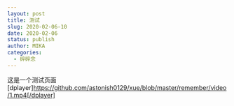 ```yaml
---
layout: post
title: 测试
slug: 2020-02-06-10
date: 2020-02-06
status: publish
author: MIKA
categories: 
  - 碎碎念
---
```


这是一个测试页面
[dplayer]https://github.com/astonish0129/xue/blob/master/remember/video/1.mp4[/dplayer]
